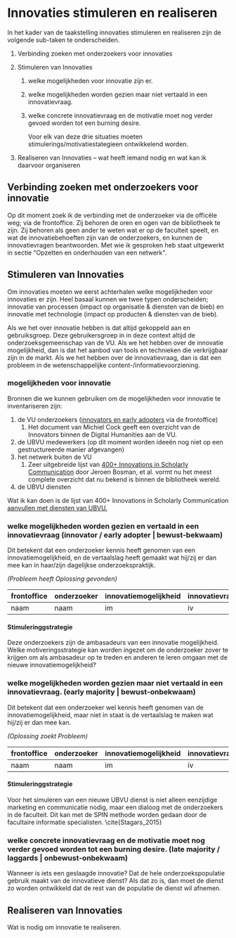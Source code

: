 # Innovaties stimuleren en realiseren

In het kader van de taakstelling innovaties stimuleren en realiseren zijn de volgende sub-taken te onderscheiden.

1. Verbinding zoeken met onderzoekers voor innovaties
2. Stimuleren van Innovaties
    1. welke mogelijkheden voor innovatie zijn er.
    2. welke mogelijkheden worden gezien maar niet vertaald in een innovatievraag.
    3. welke concrete innovatievraag en de motivatie moet nog verder gevoed worden tot een burning desire.
    
        Voor elk van deze drie situaties moeten stimulerings/motivatiestategieen ontwikkelend worden.

3. Realiseren van Innovaties – wat heeft iemand nodig en wat kan ik daarvoor organiseren

## Verbinding zoeken met onderzoekers voor innovatie
Op dit moment zoek ik de verbinding met de onderzoeker via de officële weg; via de frontoffice. Zij behoren de oren en ogen van de bibliotheek te zijn. Zij behoren als geen ander te weten wat er op de faculteit speelt, en wat de innovatiebehoeften zijn van de onderzoekers, en kunnen de innovatievragen beantwoorden.
Met wie ik gesproken heb staat uitgewerkt in sectie "Opzetten en onderhouden van een netwerk".

## Stimuleren van Innovaties
Om innovaties moeten we eerst achterhalen welke mogelijkheden voor innovaties er zijn. Heel basaal kunnen we twee typen onderscheiden; innovatie van processen (impact op organisatie & diensten van de bieb) en innovatie met technologie (impact op producten & diensten van de bieb).

Als we het over innovatie hebben is dat altijd gekoppeld aan en gebruiksgroep. Deze gebruikersgroep in in deze context altijd de onderzoeksgemeenschap van de VU.
Als we het hebben over de innovatie mogelijkheid, dan is dat het aanbod van tools en technieken die verkrijgbaar zijn in de markt.
Als we het hebben over de innovatievraag, dan is dat een probleem in de wetenschappelijke content-/informatievoorziening.

### mogelijkheden voor innovatie
Bronnen die we kunnen gebruiken om de mogelijkheden voor innovatie te inventariseren zijn:
1. de VU onderzoekers ([innovators en early adopters](http://www.ou.edu/deptcomm/dodjcc/groups/99A2/curve.JPG) via de frontoffice)
    1. Het document van Michiel Cock geeft een overzicht van de Innovators binnen de Digital Humanities aan de VU.
2. de UBVU medewerkers (op dit moment worden ideeën nog niet op een gestructureerde manier afgevangen)
3. het netwerk buiten de VU 
    1. Zeer uitgebreide lijst van [400+ Innovations in Scholarly Communication](http://bit.ly/innoscholcomm-list) door Jeroen Bosman, et al. vormt nu het meest complete overzicht dat nu bekend is binnen de bibliotheek wereld.
4. de UBVU diensten 

Wat ik kan doen is de lijst van 400+ Innovations in Scholarly Communication [aanvullen met diensten van UBVU.](https://docs.google.com/spreadsheets/d/1868HSm7f6NNv36kn-V5pG9_bjgBrnU88GnI6mh3LF20/edit?usp=sharing)

### welke mogelijkheden worden gezien en vertaald in een innovatievraag (innovator / early adopter | bewust-bekwaam)
Dit betekent dat een onderzoeker kennis heeft genomen van een innovatiemogelijkheid, en de vertaalslag heeft gemaakt wat hij/zij er dan mee kan in haar/zijn dagelijkse onderzoekspraktijk.

*(Probleem heeft Oplossing gevonden)*

frontoffice | onderzoeker | innovatiemogelijkheid | innovatievraag
----------- | ----------- | --------------------- | --------------
naam | naam | im | iv

#### Stimuleringgstrategie
Deze onderzoekers zijn de ambasadeurs van een innovatie mogelijkheid. Welke motiveringsstrategie kan worden ingezet om de onderzoeker zover te krijgen om als ambasadeur op te treden en anderen te leren omgaan met de nieuwe innovatiemogelijkheid? 


### welke mogelijkheden worden gezien maar niet vertaald in een innovatievraag. (early majority | bewust-onbekwaam)
Dit betekent dat een onderzoeker wel kennis heeft genomen van de innovatiemogelijkheid, maar niet in staat is de vertaalslag te maken wat hij/zij er dan mee kan.

*(Oplossing zoekt Probleem)*

frontoffice | onderzoeker | innovatiemogelijkheid | innovatievraag
----------- | ----------- | --------------------- | --------------
naam | naam | im | iv

#### Stimuleringgstrategie
Voor het simuleren van een nieuwe UBVU dienst is niet alleen eenzijdige marketing en communicatie nodig, maar een dialoog met de onderzoekers in de faculteit. Dit kan met de SPIN methode worden gedaan door de facultaire informatie specialisten. \cite{Stagars_2015}

### welke concrete innovatievraag en de motivatie moet nog verder gevoed worden tot een burning desire. (late majority / laggards | onbewust-onbekwaam)
Wanneer is iets een geslaagde innovatie? Dat de hele onderzoekspopulatie gebruik maakt van de innovatieve dienst?
Als dat zo is, dan moet de dienst zo worden ontwikkeld dat de rest van de populatie de dienst wil afnemen.

## Realiseren van Innovaties
Wat is nodig om innovatie te realiseren.